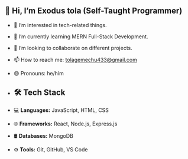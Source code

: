 ## 👋 Hi, I’m Exodus tola (Self-Taught Programmer)
- 👀 I’m interested in tech-related things.
- 🌱 I’m currently learning MERN Full-Stack Development.
- 💞️ I’m looking to collaborate on different projects.
- 📫 How to reach me: tolagemechu433@gmail.com
- 😄 Pronouns: he/him

- ## 🛠️ Tech Stack
- 💻 **Languages:** JavaScript, HTML, CSS
- 🌐 **Frameworks:** React, Node.js, Express.js
- 🛢️ **Databases:** MongoDB
- ⚙️ **Tools:** Git, GitHub, VS Code

<!---
Exodus-tolii/Exodus-tolii is a ✨ special ✨ repository because its `README.md` (this file) appears on your GitHub profile.
You can click the Preview link to take a look at your changes.
--->
